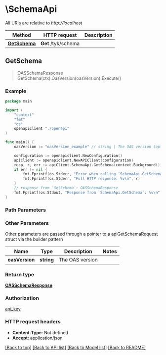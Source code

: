 # \SchemaApi

All URIs are relative to *http://localhost*

Method | HTTP request | Description
------------- | ------------- | -------------
[**GetSchema**](SchemaApi.md#GetSchema) | **Get** /tyk/schema | 



## GetSchema

> OASSchemaResponse GetSchema(ctx).OasVersion(oasVersion).Execute()





### Example

```go
package main

import (
    "context"
    "fmt"
    "os"
    openapiclient "./openapi"
)

func main() {
    oasVersion := "oasVersion_example" // string | The OAS version (optional)

    configuration := openapiclient.NewConfiguration()
    apiClient := openapiclient.NewAPIClient(configuration)
    resp, r, err := apiClient.SchemaApi.GetSchema(context.Background()).OasVersion(oasVersion).Execute()
    if err != nil {
        fmt.Fprintf(os.Stderr, "Error when calling `SchemaApi.GetSchema``: %v\n", err)
        fmt.Fprintf(os.Stderr, "Full HTTP response: %v\n", r)
    }
    // response from `GetSchema`: OASSchemaResponse
    fmt.Fprintf(os.Stdout, "Response from `SchemaApi.GetSchema`: %v\n", resp)
}
```

### Path Parameters



### Other Parameters

Other parameters are passed through a pointer to a apiGetSchemaRequest struct via the builder pattern


Name | Type | Description  | Notes
------------- | ------------- | ------------- | -------------
 **oasVersion** | **string** | The OAS version | 

### Return type

[**OASSchemaResponse**](OASSchemaResponse.md)

### Authorization

[api_key](../README.md#api_key)

### HTTP request headers

- **Content-Type**: Not defined
- **Accept**: application/json

[[Back to top]](#) [[Back to API list]](../README.md#documentation-for-api-endpoints)
[[Back to Model list]](../README.md#documentation-for-models)
[[Back to README]](../README.md)

